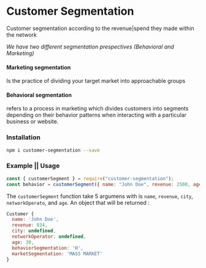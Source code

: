 # Customer Segmentation 
<p>Customer segmentation according to the revenue|spend they made within the network</p>
<i>We have two different segmentation prespectives (Behavioral and Marketing)</i>

#### Marketing segmentation
<p>Is the practice of dividing your target market into approachable groups</p>

#### Behavioral segmentation
<p>refers to a process in marketing which divides customers into segments depending on their behavior patterns when interacting with a particular business or website.</p>

### Installation

```bash 
npm i customer-segmentation --save
```

### Example || Usage

```javascript
const { customerSegment } = require("customer-segmentation");
const behavior = customerSegment({ name: "John Doe", revenue: 2500, age: 30 });
```
The `customerSegment` function take 5 argumens with is `name`, `revenue`, `city`, `networkOperato`, and `age`.
An object that will be returned :
```javascript
Customer {
  name: 'John Doe',
  revenue: 834,
  city: undefined,
  networkOperator: undefined,
  age: 30,
  behaviorSegmentation: 'H',
  marketSegmentation: 'MASS MARKET'
}
```